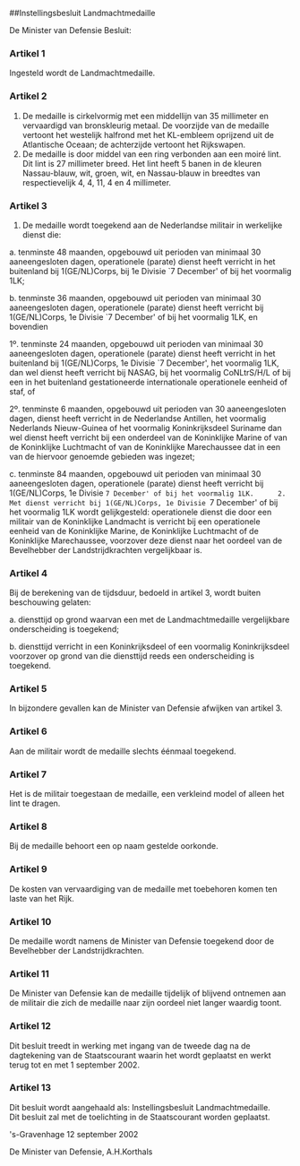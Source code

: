 <meta http-equiv='Content-Type' content='text/html; charset=utf-8' />

##Instellingsbesluit Landmachtmedaille

De Minister van Defensie  Besluit:    

### Artikel  1  

Ingesteld wordt de Landmachtmedaille.  

### Artikel  2  

1.  De medaille is cirkelvormig met een middellijn van 35 millimeter en vervaardigd van bronskleurig metaal. De voorzijde van de medaille vertoont het westelijk halfrond met het KL-embleem oprijzend uit de Atlantische Oceaan; de achterzijde vertoont het Rijkswapen.   
2.  De medaille is door middel van een ring verbonden aan een moiré lint. Dit lint is 27 millimeter breed. Het lint heeft 5 banen in de kleuren Nassau-blauw, wit, groen, wit, en Nassau-blauw in breedtes van respectievelijk 4, 4, 11, 4 en 4 millimeter.   

### Artikel  3  

1.  De medaille wordt toegekend aan de Nederlandse militair in werkelijke dienst die: 

a. tenminste 48 maanden, opgebouwd uit perioden van minimaal 30 aaneengesloten dagen, operationele (parate) dienst heeft verricht in het buitenland bij 1(GE/NL)Corps, bij 1e Divisie `7 December' of bij het voormalig 1LK;  

b. tenminste 36 maanden, opgebouwd uit perioden van minimaal 30 aaneengesloten dagen, operationele (parate) dienst heeft verricht bij 1(GE/NL)Corps, 1e Divisie `7 December' of bij het voormalig 1LK, en bovendien 

1º. tenminste 24 maanden, opgebouwd uit perioden van minimaal 30 aaneengesloten dagen, operationele (parate) dienst heeft verricht in het buitenland bij 1(GE/NL)Corps, 1e Divisie `7 December', het voormalig 1LK, dan wel dienst heeft verricht bij NASAG, bij het voormalig CoNLtrS/H/L of bij een in het buitenland gestationeerde internationale operationele eenheid of staf, of  

2º. tenminste 6 maanden, opgebouwd uit perioden van 30 aaneengesloten dagen, dienst heeft verricht in de Nederlandse Antillen, het voormalig Nederlands Nieuw-Guinea of het voormalig Koninkrijksdeel Suriname dan wel dienst heeft verricht bij een onderdeel van de Koninklijke Marine of van de Koninklijke Luchtmacht of van de Koninklijke Marechaussee dat in een van de hiervoor genoemde gebieden was ingezet;    

c. tenminste 84 maanden, opgebouwd uit perioden van minimaal 30 aaneengesloten dagen, operationele (parate) dienst heeft verricht bij 1(GE/NL)Corps, 1e Divisie `7 December' of bij het voormalig 1LK.     
2.  Met dienst verricht bij 1(GE/NL)Corps, 1e Divisie `7 December' of bij het voormalig 1LK wordt gelijkgesteld: operationele dienst die door een militair van de Koninklijke Landmacht is verricht bij een operationele eenheid van de Koninklijke Marine, de Koninklijke Luchtmacht of de Koninklijke Marechaussee, voorzover deze dienst naar het oordeel van de Bevelhebber der Landstrijdkrachten vergelijkbaar is.   

### Artikel  4  

Bij de berekening van de tijdsduur, bedoeld in artikel 3, wordt buiten beschouwing gelaten: 

a. diensttijd op grond waarvan een met de Landmachtmedaille vergelijkbare onderscheiding is toegekend;  

b. diensttijd verricht in een Koninkrijksdeel of een voormalig Koninkrijksdeel voorzover op grond van die diensttijd reeds een onderscheiding is toegekend.    

### Artikel  5  

In bijzondere gevallen kan de Minister van Defensie afwijken van artikel 3.  

### Artikel  6  

Aan de militair wordt de medaille slechts éénmaal toegekend.  

### Artikel  7  

Het is de militair toegestaan de medaille, een verkleind model of alleen het lint te dragen.  

### Artikel  8  

Bij de medaille behoort een op naam gestelde oorkonde.  

### Artikel  9  

De kosten van vervaardiging van de medaille met toebehoren komen ten laste van het Rijk.  

### Artikel  10  

De medaille wordt namens de Minister van Defensie toegekend door de Bevelhebber der Landstrijdkrachten.  

### Artikel  11  

De Minister van Defensie kan de medaille tijdelijk of blijvend ontnemen aan de militair die zich de medaille naar zijn oordeel niet langer waardig toont.  

### Artikel  12  

Dit besluit treedt in werking met ingang van de tweede dag na de dagtekening van de Staatscourant waarin het wordt geplaatst en werkt terug tot en met 1 september 2002.  

### Artikel  13  

Dit besluit wordt aangehaald als: Instellingsbesluit Landmachtmedaille.  
Dit besluit zal met de toelichting in de Staatscourant worden geplaatst.   

's-Gravenhage 
12 september 2002    

De 
Minister van Defensie, 
A.H.Korthals    
